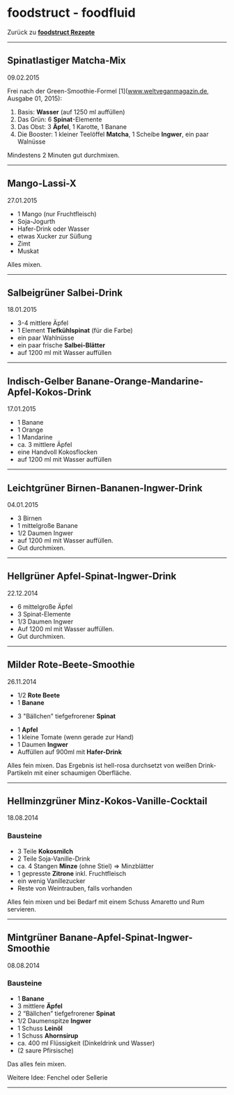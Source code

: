 foodstruct - foodfluid
======================

Zurück zu **[foodstruct Rezepte](foodstruct.md)**

---

Spinatlastiger Matcha-Mix
-------------------------
09.02.2015

Frei nach der Green-Smoothie-Formel [1](www.weltveganmagazin.de, Ausgabe 01, 2015):

1) Basis:       **Wasser** (auf 1250 ml auffüllen)
2) Das Grün:    6 **Spinat**-Elemente
3) Das Obst:    3 **Äpfel**, 1 Karotte, 1 Banane
4) Die Booster: 1 kleiner Teelöffel **Matcha**, 1 Scheibe **Ingwer**, ein paar Walnüsse

Mindestens 2 Minuten gut durchmixen.

---

Mango-Lassi-X
-------------
27.01.2015

* 1 Mango (nur Fruchtfleisch)
* Soja-Jogurth
* Hafer-Drink oder Wasser
* etwas Xucker zur Süßung
* Zimt
* Muskat

Alles mixen.

---

Salbeigrüner Salbei-Drink
-------------------------
18.01.2015

* 3-4 mittlere Äpfel
* 1 Element **Tiefkühlspinat** (für die Farbe)
* ein paar Wahlnüsse
* ein paar frische **Salbei-Blätter**
* auf 1200 ml mit Wasser auffüllen

---

Indisch-Gelber Banane-Orange-Mandarine-Apfel-Kokos-Drink
--------------------------------------------------------
17.01.2015

* 1 Banane
* 1 Orange
* 1 Mandarine
* ca. 3 mittlere Äpfel
* eine Handvoll Kokosflocken
* auf 1200 ml mit Wasser auffüllen

---

Leichtgrüner Birnen-Bananen-Ingwer-Drink
----------------------------------------
04.01.2015

* 3 Birnen
* 1 mittelgroße Banane
* 1/2 Daumen Ingwer
* auf 1200 ml mit Wasser auffüllen.
* Gut durchmixen.

---

Hellgrüner Apfel-Spinat-Ingwer-Drink
------------------------------------
22.12.2014

* 6 mittelgroße Äpfel
* 3 Spinat-Elemente
* 1/3 Daumen Ingwer
* Auf 1200 ml mit Wasser auffüllen.
* Gut durchmixen.

---

Milder Rote-Beete-Smoothie
--------------------------
26.11.2014

* 1/2 **Rote Beete**
* 1 **Banane**
+ 3 "Bällchen" tiefgefrorener **Spinat**
* 1 **Apfel**
* 1 kleine Tomate (wenn gerade zur Hand)
* 1 Daumen **Ingwer**
* Auffüllen auf 900ml mit **Hafer-Drink**

Alles fein mixen.
Das Ergebnis ist hell-rosa durchsetzt von weißen Drink-Partikeln mit einer schaumigen Oberfläche.

---

Hellminzgrüner Minz-Kokos-Vanille-Cocktail
------------------------------------------
18.08.2014

### Bausteine

* 3 Teile **Kokosmilch**
* 2 Teile Soja-Vanille-Drink
* ca. 4 Stangen **Minze** (ohne Stiel) => Minzblätter
* 1 gepresste **Zitrone** inkl. Fruchtfleisch
* ein wenig Vanillezucker
* Reste von Weintrauben, falls vorhanden

Alles fein mixen und bei Bedarf mit einem Schuss Amaretto und Rum servieren.

---

Mintgrüner Banane-Apfel-Spinat-Ingwer-Smoothie
----------------------------------------------
08.08.2014

### Bausteine

* 1 **Banane**
* 3 mittlere **Äpfel**
* 2 “Bällchen” tiefgefrorener **Spinat**
* 1/2 Daumenspitze **Ingwer**
* 1 Schuss **Leinöl**
* 1 Schuss **Ahornsirup**
* ca. 400 ml Flüssigkeit (Dinkeldrink und Wasser)
* (2 saure Pfirsische)

Das alles fein mixen.

Weitere Idee: Fenchel oder Sellerie

---
